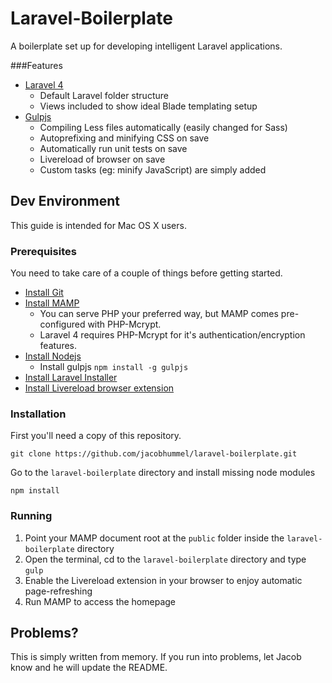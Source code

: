 # Laravel-Boilerplate

A boilerplate set up for developing intelligent Laravel applications.

###Features

* [Laravel 4](http://laravel.com/)
  * Default Laravel folder structure
  * Views included to show ideal Blade templating setup
* [Gulpjs](http://gulpjs.com/)
  * Compiling Less files automatically (easily changed for Sass)
  * Autoprefixing and minifying CSS on save
  * Automatically run unit tests on save
  * Livereload of browser on save
  * Custom tasks (eg: minify JavaScript) are simply added

## Dev Environment

This guide is intended for Mac OS X users.

### Prerequisites

You need to take care of a couple of things before getting started.

* [Install Git](http://git-scm.com/book/en/Getting-Started-Installing-Git)
* [Install MAMP](http://www.mamp.info/)
  * You can serve PHP your preferred way, but MAMP comes pre-configured with PHP-Mcrypt.
  * Laravel 4 requires PHP-Mcrypt for it's authentication/encryption features.
* [Install Nodejs](http://nodejs.org/)
  *   Install gulpjs `npm install -g gulpjs`
* [Install Laravel Installer](http://laravel.com/docs/installation)
* [Install Livereload browser extension](http://feedback.livereload.com/knowledgebase/articles/86242-how-do-i-install-and-use-the-browser-extensions)

### Installation

First you'll need a copy of this repository.

    git clone https://github.com/jacobhummel/laravel-boilerplate.git

Go to the `laravel-boilerplate` directory and install missing node modules

    npm install

### Running

1. Point your MAMP document root at the `public` folder inside the `laravel-boilerplate` directory
2. Open the terminal, cd to the `laravel-boilerplate` directory and type `gulp`
3. Enable the Livereload extension in your browser to enjoy automatic page-refreshing
4. Run MAMP to access the homepage

## Problems?

This is simply written from memory.  If you run into problems, let Jacob know and he will update the README.
